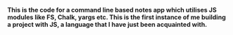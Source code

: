 <b>This is the code for a command line based notes app which utilises JS modules like FS, Chalk, yargs etc. This is the first instance of me building a project with JS, a language that I have just been acquainted with.</b>
